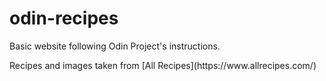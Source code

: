 # odin-recipes

<p>Basic website following Odin Project's instructions.</p> 

<p>Recipes and images taken from [All Recipes](https://www.allrecipes.com/)</p> 
